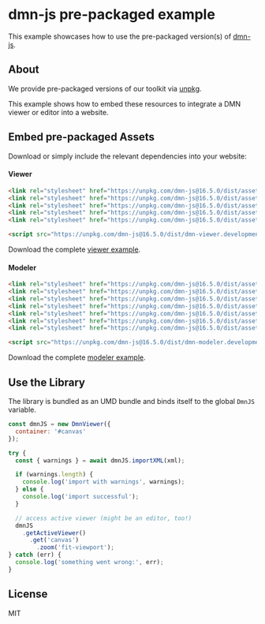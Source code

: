 # dmn-js pre-packaged example

This example showcases how to use the pre-packaged version(s) of [dmn-js](https://github.com/bpmn-io/dmn-js).


## About

We provide pre-packaged versions of our toolkit via [unpkg](https://unpkg.com/dmn-js/dist/).

This example shows how to embed these resources to integrate a DMN viewer or editor
into a website.


## Embed pre-packaged Assets

Download or simply include the relevant dependencies into your website:

#### Viewer

```html
<link rel="stylesheet" href="https://unpkg.com/dmn-js@16.5.0/dist/assets/dmn-js-drd.css">
<link rel="stylesheet" href="https://unpkg.com/dmn-js@16.5.0/dist/assets/dmn-js-decision-table.css">
<link rel="stylesheet" href="https://unpkg.com/dmn-js@16.5.0/dist/assets/dmn-js-literal-expression.css">
<link rel="stylesheet" href="https://unpkg.com/dmn-js@16.5.0/dist/assets/dmn-js-shared.css">
<link rel="stylesheet" href="https://unpkg.com/dmn-js@16.5.0/dist/assets/dmn-font/css/dmn.css">

<script src="https://unpkg.com/dmn-js@16.5.0/dist/dmn-viewer.development.js"></script>
```

Download the complete [viewer example](https://cdn.statically.io/gh/bpmn-io/dmn-js-examples/main/starter/viewer.html).

#### Modeler

```html
<link rel="stylesheet" href="https://unpkg.com/dmn-js@16.5.0/dist/assets/diagram-js.css">
<link rel="stylesheet" href="https://unpkg.com/dmn-js@16.5.0/dist/assets/dmn-js-shared.css">
<link rel="stylesheet" href="https://unpkg.com/dmn-js@16.5.0/dist/assets/dmn-js-drd.css">
<link rel="stylesheet" href="https://unpkg.com/dmn-js@16.5.0/dist/assets/dmn-js-decision-table.css">
<link rel="stylesheet" href="https://unpkg.com/dmn-js@16.5.0/dist/assets/dmn-js-decision-table-controls.css">
<link rel="stylesheet" href="https://unpkg.com/dmn-js@16.5.0/dist/assets/dmn-js-literal-expression.css">
<link rel="stylesheet" href="https://unpkg.com/dmn-js@16.5.0/dist/assets/dmn-font/css/dmn.css">

<script src="https://unpkg.com/dmn-js@16.5.0/dist/dmn-modeler.development.js"></script>
```

Download the complete [modeler example](https://cdn.statically.io/gh/bpmn-io/dmn-js-examples/main/starter/modeler.html).


## Use the Library

The library is bundled as an UMD bundle and binds itself to the global `DmnJS`
variable.

```javascript
const dmnJS = new DmnViewer({
  container: '#canvas'
});

try {
  const { warnings } = await dmnJS.importXML(xml);

  if (warnings.length) {
    console.log('import with warnings', warnings);
  } else {
    console.log('import successful');
  }

  // access active viewer (might be an editor, too!)
  dmnJS
    .getActiveViewer()
      .get('canvas')
        .zoom('fit-viewport');
} catch (err) {
  console.log('something went wrong:', err);
}
```

## License

MIT
